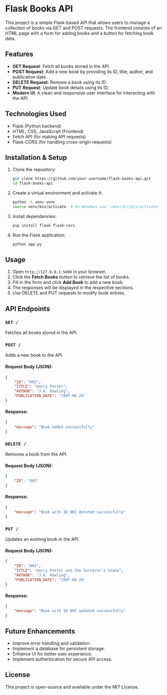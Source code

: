 # Flask Books API

This project is a simple Flask-based API that allows users to manage a collection of books via GET and POST requests. The frontend consists of an HTML page with a form for adding books and a button for fetching book data.

## Features
- **GET Request**: Fetch all books stored in the API.
- **POST Request**: Add a new book by providing its ID, title, author, and publication date.
- **DELETE Request**: Remove a book using its ID.
- **PUT Request**: Update book details using its ID.
- **Modern UI**: A clean and responsive user interface for interacting with the API.

## Technologies Used
- Flask (Python backend)
- HTML, CSS, JavaScript (Frontend)
- Fetch API (for making API requests)
- Flask-CORS (for handling cross-origin requests)

## Installation & Setup
1. Clone the repository:
   ```bash
   git clone https://github.com/your-username/flask-books-api.git
   cd flask-books-api
   ```
2. Create a virtual environment and activate it:
   ```bash
   python -m venv venv
   source venv/bin/activate  # On Windows use `venv\Scripts\activate`
   ```
3. Install dependencies:
   ```bash
   pip install flask flask-cors
   ```
4. Run the Flask application:
   ```bash
   python app.py
   ```

## Usage
1. Open `http://127.0.0.1:5000` in your browser.
2. Click the **Fetch Books** button to retrieve the list of books.
3. Fill in the form and click **Add Book** to add a new book.
4. The responses will be displayed in the respective sections.
5. Use DELETE and PUT requests to modify book entries.

## API Endpoints
### `GET /`
Fetches all books stored in the API.

### `POST /`
Adds a new book to the API.
#### Request Body (JSON):
```json
{
    "ID": "002",
    "TITLE": "Harry Potter",
    "AUTHOR": "J.K. Rowling",
    "PUBLICATION_DATE": "1997-06-26"
}
```
#### Response:
```json
{
    "message": "Book added successfully"
}
```

### `DELETE /`
Removes a book from the API.
#### Request Body (JSON):
```json
{
    "ID": "002"
}
```
#### Response:
```json
{
    "message": "Book with ID 002 deleted successfully"
}
```

### `PUT /`
Updates an existing book in the API.
#### Request Body (JSON):
```json
{
    "ID": "002",
    "TITLE": "Harry Potter and the Sorcerer's Stone",
    "AUTHOR": "J.K. Rowling",
    "PUBLICATION_DATE": "1997-06-26"
}
```
#### Response:
```json
{
    "message": "Book with ID 002 updated successfully"
}
```

## Future Enhancements
- Improve error handling and validation.
- Implement a database for persistent storage.
- Enhance UI for better user experience.
- Implement authentication for secure API access.

## License
This project is open-source and available under the MIT License.


